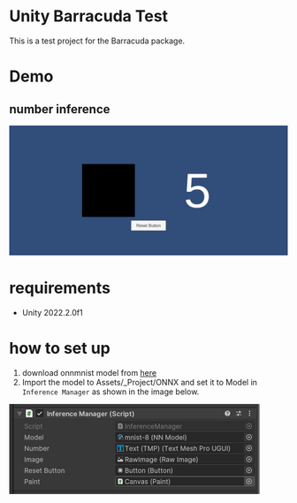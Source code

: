 # Unity Barracuda Test

This is a test project for the Barracuda package.

# Demo

## number inference

![](Docs/Demo/NumberInference.gif)

# requirements

* Unity 2022.2.0f1

# how to set up

1. download onnmnist model from [here](https://github.com/onnx/models/tree/main/vision/classification/mnist)
2. Import the model to Assets/_Project/ONNX and set it to Model in `Inference Manager` as shown in the image below.

![](Docs/Image/SetUp1.png)